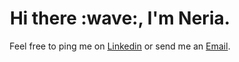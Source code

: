 <h1 align='center'> Hi there :wave:, I'm Neria.</h1>
<p align='center'>
Feel free to ping me on <a href="https://www.linkedin.com/in/neria-basha/">Linkedin</a> or send me an <a href="mailto:neriabasha@gmail.com">Email</a>.
</p>

